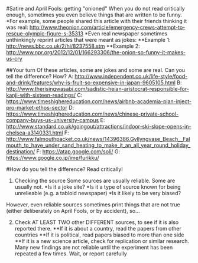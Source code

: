 
#Satire and April Fools: getting "onioned"
When you do not read critically enough, sometimes you even believe things that are written to be funny.
*For example, some people shared this article with their friends thinking it was real: http://www.theonion.com/article/emergency-crews-attempt-to-rescue-olympic-figure-s-35313
*Even real newspaper sometimes unthinkingly reprint articles that were meant as jokes:
**Example 1: http://news.bbc.co.uk/2/hi/8237558.stm
**Example 2: http://www.npr.org/2012/12/01/166293306/the-onion-so-funny-it-makes-us-cry

##Your turn
Of these articles, some are jokes and some are real. Can you tell the difference? How?
A: http://www.independent.co.uk/life-style/food-and-drink/features/why-is-fruit-so-expensive-in-japan-9605105.html
B: http://www.therisingwasabi.com/sadistic-heian-aristocrat-responsible-for-kanji-with-sixteen-readings/
C: https://www.timeshighereducation.com/news/airbnb-academia-plan-inject-pro-market-ethos-sector
D: https://www.timeshighereducation.com/news/chinese-private-school-company-buys-us-university-campus
E: http://www.standard.co.uk/goingout/attractions/indoor-ski-slope-opens-in-chelsea-a3140331.html
F: http://www.falmouthpacket.co.uk/news/14396386.Gyllyngvase_Beach__Falmouth_to_have_under_sand_heating_to_make_it_an_all_year_round_holiday_destination/
F: https://atap.google.com/soli/
G: https://www.google.co.jp/ime/furikku/


#How do you tell the difference? Read critically!
1) Checking the source
Some sources are usually reliable. Some are usually not.
*Is it a joke site?
*Is it a type of source known for being unrelieable (e.g. a tabloid newspaper)
*Is it likely to be very biased?

However, even reliable sources sometimes print things that are not true (either deliberately on April Fools, or by accident), so...

2) Check AT LEAST TWO other DIFFERENT sources, to see if it is also reported there.
**If it is about a country, read the papers from other countries
**If it is political, read papers biased to more than one side
**If it is a new science article, check for replication or similar research. Many new findings are not reliable until the experiment has been repeated a few times. Wait, or report carefully




